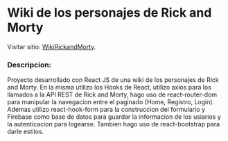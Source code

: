 # Wiki de los personajes de Rick and Morty

Visitar sitio: [WikiRickandMorty](https://wiki-rick-y-morty.netlify.app/).

### Descripcion:

Proyecto desarrollado con React JS de una wiki de los personajes de Rick and Morty.  En la misma utilizo los Hooks de React, utilizo axios para los llamados a la API REST de Rick and Morty, hago uso de react-router-dom para manipular la navegacion entre el paginado (Home, Registro, Login). Ademas utilizo react-hook-form para la construccion del formulario y Firebase como base de datos para guardar la informacion de los usiarios y la autenticacion para logearse. Tambien hago uso de react-bootstrap para darle estilos.


